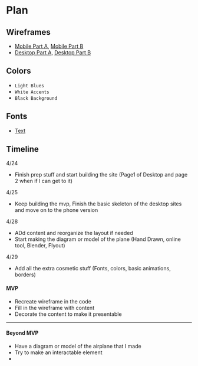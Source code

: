 # Plan

## Wireframes
* [Mobile Part A](https://wireframe.cc/zEWAbx?authuser=0), [Mobile Part B](https://wireframe.cc/VJS75g?authuser=0)
* [Desktop Part A](https://wireframe.cc/drVRPQ?authuser=0), [Desktop Part B](https://wireframe.cc/WXukH0?authuser=0)

## Colors
* `Light Blues`
* `White Accents`
* `Black Background`

## Fonts
* [Text](URL)

## Timeline
4/24
* Finish prep stuff and start building the site (Page1 of Desktop and page 2 when if I can get to it)
  
4/25
* Keep building the mvp, Finish the basic skeleton of the desktop sites and move on to the phone version

4/28
* ADd content and reorganize the layout if needed
* Start making the diagram or model of the plane (Hand Drawn, online tool, Blender, Flyout)

4/29
* Add all the extra cosmetic stuff (Fonts, colors, basic animations, borders) 


#### MVP

* Recreate wireframe in the code
* Fill in the wireframe with content
* Decorate the content to make it presentable

---

#### Beyond MVP

* Have a diagram or model of the airplane that I made
* Try to make an interactable element
* 








<!-- DO NOT USE THIS YET

| Name | Glows | Grows |
| -------- | ------- | ------- |
|   |   |
|   |   |
|   |   |
|   |   |
|   |   |
|   |   |

-->
